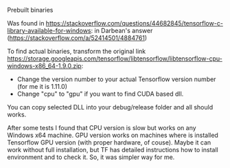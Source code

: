 Prebuilt binaries

Was found in https://stackoverflow.com/questions/44682845/tensorflow-c-library-available-for-windows: in Darbean's answer (https://stackoverflow.com/a/52414501/4884761)

To find actual binaries, transform the original link https://storage.googleapis.com/tensorflow/libtensorflow/libtensorflow-cpu-windows-x86_64-1.9.0.zip:
* Change the version number to your actual Tensorflow version number (for me it is 1.11.0)
* Change "cpu" to "gpu" if you want to find CUDA based dll.

You can copy selected DLL into your debug/release folder and all should works.

After some tests I found that CPU version is slow but works on any Windows x64 machine. GPU version works on machines where is installed Tensorflow GPU version (with proper hardware, of couse). Maybe it can work without full installation, but TF has detailed instructions how to install environment and to check it. So, it was simpler way for me.
